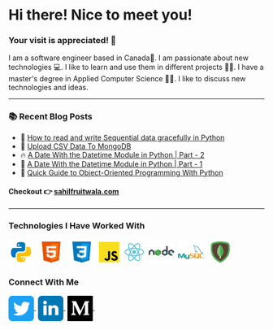 # Hi there! Nice to meet you!

<!-- Personal Details -->
<h3>Your visit is appreciated! 🙌</h3>
<p>I am a software engineer based in Canada🍁. I am passionate about new technologies 💻. I like to learn and use them in different projects 🧑‍💻. I have a master's degree in Applied Computer Science 👨‍🎓. I like to discuss new technologies and ideas.</p>

---


### :books: Recent Blog Posts
<!-- BLOGPOSTS:START -->
 - 💯 [How to read and write Sequential data gracefully in Python](https://coding.sahilfruitwala.com/operate-sequential-data-gracefully-in-python)
 - 💫 [Upload CSV Data To MongoDB](https://coding.sahilfruitwala.com/upload-csv-data-to-mongodb)
 - 🔥 [A Date With the Datetime Module in Python | Part - 2](https://coding.sahilfruitwala.com/date-and-time-with-python-datetime)
 - 🌮 [A Date With the Datetime Module in Python | Part - 1](https://coding.sahilfruitwala.com/get-current-date-in-python)
 - 💫 [Quick Guide to Object-Oriented Programming With Python](https://coding.sahilfruitwala.com/python-object-oriented-programming)<!-- BLOGPOSTS:END -->

#### Checkout 👉 [sahilfruitwala.com](https://sahilfruitwala.com)

---

<!-- WHat I am learning? -->
### Technologies I Have Worked With  
<p align="left">
<img align="center" src="./assets/Python.png" alt="Python" height="50" width="50" />&nbsp;
<img align="center" src="./assets/HTML.png" alt="HTML" height="52" width="52" />&nbsp;
<img align="center" src="./assets/CSS.png" alt="CSS" height="52" width="52" />&nbsp;
<img align="center" src="./assets/JavaScript.png" alt="JS" height="40" width="40" />&nbsp;
<img align="center" src="./assets/React.png" alt="ReactJS" height="40" width="43" />&nbsp;
<img align="center" src="./assets/Node.png" alt="NodeJS" height="50" width="50" />&nbsp;
<img align="center" src="./assets/MySQL.png" alt="MySQL" height="50" width="50" />&nbsp;
<img align="center" src="./assets/MongoDB.png" alt="MongoDB" height="50" width="50" />&nbsp;
</p>

<!-- WHat I am learning? -->
<!-- ### What am I learning?  
<p align="left">  
<img align="center" src="./assets/Angular.png" alt="Angular" height="43" width="40"/>&nbsp;
<img align="center" src="./assets/TypeScript.png" alt="TS" height="50" width="50" />&nbsp;
</p> -->


### Connect With Me  
<p align="left">

<a href="https://bit.ly/3OghAwZ" target="blank"><img align="center" src="./assets/twitter.svg" alt="Twitter" height="50" width="50" />&nbsp;</a>
<a href="https://bit.ly/3JPF6O2" target="blank"><img align="center" src="./assets/linkedin.svg" alt="LinkedIn" height="50" width="50" />&nbsp;</a>
 <a href="https://bit.ly/3uQUjtK" target="blank"><img align="center" src="./assets/medium.svg" alt="Medium" height="50" width="50" />&nbsp;</a>
<!-- a href="https://www.instagram.com/sahil_fruitwala/" target="blank"><img align="center" src="./assets/instagram.svg" alt="Instagram" height="50" width="50" /></a> -->
<!-- <a href="https://www.buymeacoffee.com/sahilfruitwala" target="_blank"><img src="https://cdn.buymeacoffee.com/buttons/default-orange.png" alt="Buy Me A Coffee" height="50" width="174" align="center"></a> -->

<!-- <a href="https://hashnode.com/@SahilFruitwala" target="blank"><img align="center" src="./assets/hashnode.svg" alt="Hashnode" height="50" width="50" /></a> -->
</p> 
